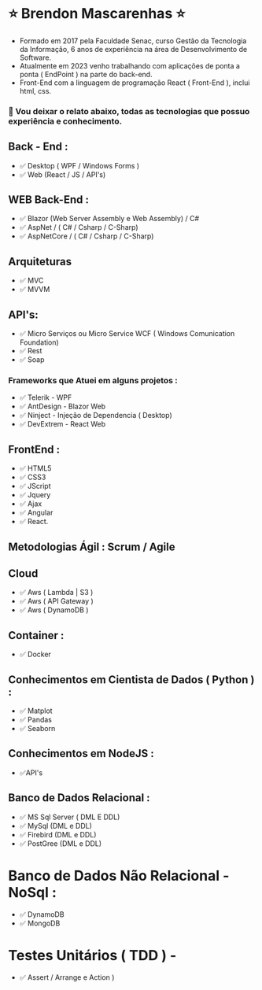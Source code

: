 
# ⭐ Brendon Mascarenhas ⭐


- Formado em 2017 pela Faculdade Senac, curso Gestão da Tecnologia da Informação, 6 anos de experiência na área de Desenvolvimento de Software. 
- Atualmente em 2023 venho trabalhando com aplicações de ponta a ponta ( EndPoint ) na parte do back-end. 
- Front-End com a linguagem de programação React ( Front-End ), inclui html, css.

### 📖 Vou deixar o relato abaixo, todas as tecnologias que possuo experiência e conhecimento.

## Back - End :
 - ✅ Desktop ( WPF / Windows Forms )
 - ✅ Web (React / JS / API's)

##  WEB Back-End : 
- ✅ Blazor (Web Server Assembly e Web Assembly) / C# 
- ✅ AspNet / ( C# / Csharp / C-Sharp)
- ✅ AspNetCore / ( C# / Csharp / C-Sharp)

## Arquiteturas 
- ✅ MVC 
- ✅ MVVM

## API's: 
- ✅ Micro Serviços ou Micro Service WCF ( Windows Comunication Foundation)
- ✅ Rest <br>
- ✅ Soap <br>


### Frameworks que Atuei em alguns projetos : 
- ✅ Telerik - WPF <br> 
- ✅ AntDesign - Blazor Web<br>
- ✅ Ninject - Injeção de Dependencia ( Desktop) <br>
- ✅ DevExtrem - React Web

## FrontEnd : 
- ✅ HTML5 
- ✅ CSS3 
- ✅ JScript 
- ✅ Jquery 
- ✅ Ajax 
- ✅ Angular 
- ✅ React. 


## Metodologias Ágil : Scrum / Agile


## Cloud 
 - ✅ Aws ( Lambda | S3 ) <br>
 - ✅ Aws ( API Gateway ) <br>
 - ✅ Aws ( DynamoDB ) <br> 

## Container : 
- ✅ Docker

## Conhecimentos em Cientista de Dados ( Python ) : 
 - ✅ Matplot <br>
 - ✅ Pandas <br>
 - ✅ Seaborn 

## Conhecimentos em NodeJS :
- ✅API's 

## Banco de Dados Relacional : 
 - ✅ MS Sql Server ( DML E DDL) <br>
 - ✅ MySql (DML e DDL) <br>
 - ✅ Firebird (DML e DDL) <br>
 - ✅ PostGree (DML e DDL) <br>

# Banco de Dados Não Relacional - NoSql : 
 - ✅ DynamoDB <br>
 - ✅ MongoDB <br>

# Testes Unitários ( TDD ) - 
- ✅ Assert / Arrange e Action )




<!--
**brendongenssinger/brendongenssinger** is a ✨ _special_ ✨ repository because its `README.md` (this file) appears on your GitHub profile.

Here are some ideas to get you started:

- 🔭 I’m currently working on ...
- 🌱 I’m currently learning ...
- 👯 I’m looking to collaborate on ...
- 🤔 I’m looking for help with ...
- 💬 Ask me about ...
- 📫 How to reach me: ...
- 😄 Pronouns: ...
- ⚡ Fun fact: ...
-->
